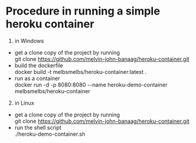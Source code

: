 # Procedure in running a simple heroku container

1. in Windows
* get a clone copy of the project by running  
git clone https://github.com/melvin-john-banaag/heroku-container.git
* build the dockerfile  
docker build -t melbsmelbs/heroku-container:latest .
* run as a container  
docker run -d -p 8080:8080 --name heroku-demo-container melbsmelbs/heroku-container

2. in Linux
* get a clone copy of the project by running  
git clone https://github.com/melvin-john-banaag/heroku-container.git
* run the shell script  
./heroku-demo-container.sh
